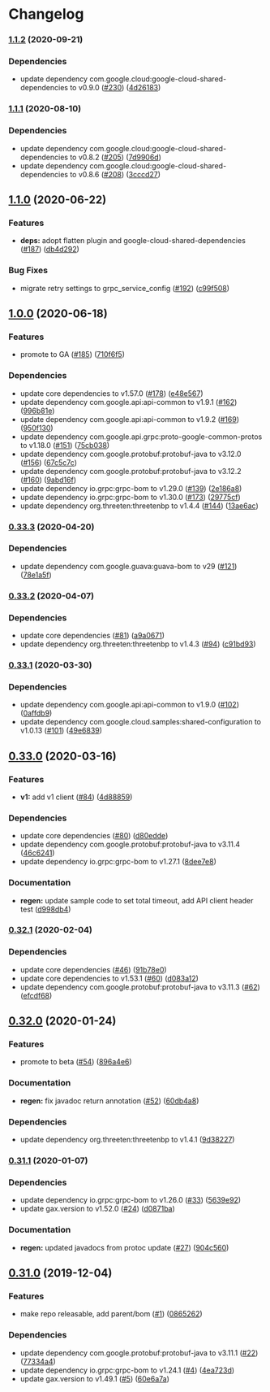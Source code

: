 # Changelog

### [1.1.2](https://www.github.com/googleapis/java-webrisk/compare/v1.1.1...v1.1.2) (2020-09-21)


### Dependencies

* update dependency com.google.cloud:google-cloud-shared-dependencies to v0.9.0 ([#230](https://www.github.com/googleapis/java-webrisk/issues/230)) ([4d26183](https://www.github.com/googleapis/java-webrisk/commit/4d26183b0cbeefc66d6998df15a59d0a106998fb))

### [1.1.1](https://www.github.com/googleapis/java-webrisk/compare/v1.1.0...v1.1.1) (2020-08-10)


### Dependencies

* update dependency com.google.cloud:google-cloud-shared-dependencies to v0.8.2 ([#205](https://www.github.com/googleapis/java-webrisk/issues/205)) ([7d9906d](https://www.github.com/googleapis/java-webrisk/commit/7d9906dd8a9b90a9393857a206c9bf893b818e0a))
* update dependency com.google.cloud:google-cloud-shared-dependencies to v0.8.6 ([#208](https://www.github.com/googleapis/java-webrisk/issues/208)) ([3cccd27](https://www.github.com/googleapis/java-webrisk/commit/3cccd277ded008937e6b2b58fa6cb9a421809ddd))

## [1.1.0](https://www.github.com/googleapis/java-webrisk/compare/v1.0.0...v1.1.0) (2020-06-22)


### Features

* **deps:** adopt flatten plugin and google-cloud-shared-dependencies ([#187](https://www.github.com/googleapis/java-webrisk/issues/187)) ([db4d292](https://www.github.com/googleapis/java-webrisk/commit/db4d29225228d7b498b7c35f3ddca79d6b86512c))


### Bug Fixes

* migrate retry settings to grpc_service_config ([#192](https://www.github.com/googleapis/java-webrisk/issues/192)) ([c99f508](https://www.github.com/googleapis/java-webrisk/commit/c99f5089e2e5822ea3147f3216cb5cbdf31634d4))

## [1.0.0](https://www.github.com/googleapis/java-webrisk/compare/v0.33.3...v1.0.0) (2020-06-18)


### Features

* promote to GA ([#185](https://www.github.com/googleapis/java-webrisk/issues/185)) ([710f6f5](https://www.github.com/googleapis/java-webrisk/commit/710f6f593f61b434daf9f03d7579758e378eda9c))


### Dependencies

* update core dependencies to v1.57.0 ([#178](https://www.github.com/googleapis/java-webrisk/issues/178)) ([e48e567](https://www.github.com/googleapis/java-webrisk/commit/e48e567726f943db9b35cedbb21ba51dbd4b96a2))
* update dependency com.google.api:api-common to v1.9.1 ([#162](https://www.github.com/googleapis/java-webrisk/issues/162)) ([996b81e](https://www.github.com/googleapis/java-webrisk/commit/996b81e97f222fa65c8b60db67ef534b9baec4eb))
* update dependency com.google.api:api-common to v1.9.2 ([#169](https://www.github.com/googleapis/java-webrisk/issues/169)) ([950f130](https://www.github.com/googleapis/java-webrisk/commit/950f130367b6b846825f8bca616680dbf94aea27))
* update dependency com.google.api.grpc:proto-google-common-protos to v1.18.0 ([#151](https://www.github.com/googleapis/java-webrisk/issues/151)) ([75cb038](https://www.github.com/googleapis/java-webrisk/commit/75cb03804378e9938a45e2ab32691df7692b877e))
* update dependency com.google.protobuf:protobuf-java to v3.12.0 ([#156](https://www.github.com/googleapis/java-webrisk/issues/156)) ([67c5c7c](https://www.github.com/googleapis/java-webrisk/commit/67c5c7c665b6f6f9fca6f6ebafc62718686ca110))
* update dependency com.google.protobuf:protobuf-java to v3.12.2 ([#160](https://www.github.com/googleapis/java-webrisk/issues/160)) ([9abd16f](https://www.github.com/googleapis/java-webrisk/commit/9abd16f290059aa6dfaad60a75b261e1501c3ba7))
* update dependency io.grpc:grpc-bom to v1.29.0 ([#139](https://www.github.com/googleapis/java-webrisk/issues/139)) ([2e186a8](https://www.github.com/googleapis/java-webrisk/commit/2e186a86d5bae102e721a07e5b981ef06d55a557))
* update dependency io.grpc:grpc-bom to v1.30.0 ([#173](https://www.github.com/googleapis/java-webrisk/issues/173)) ([29775cf](https://www.github.com/googleapis/java-webrisk/commit/29775cfca9ac21aa9b7304ed2cbb896a67a9e05e))
* update dependency org.threeten:threetenbp to v1.4.4 ([#144](https://www.github.com/googleapis/java-webrisk/issues/144)) ([13ae6ac](https://www.github.com/googleapis/java-webrisk/commit/13ae6acc634f6a3121b346bcd4fe8ceb59bca7f6))

### [0.33.3](https://www.github.com/googleapis/java-webrisk/compare/v0.33.2...v0.33.3) (2020-04-20)


### Dependencies

* update dependency com.google.guava:guava-bom to v29 ([#121](https://www.github.com/googleapis/java-webrisk/issues/121)) ([78e1a5f](https://www.github.com/googleapis/java-webrisk/commit/78e1a5f9971f5f41a47168ccb3437beaa1845044))

### [0.33.2](https://www.github.com/googleapis/java-webrisk/compare/v0.33.1...v0.33.2) (2020-04-07)


### Dependencies

* update core dependencies ([#81](https://www.github.com/googleapis/java-webrisk/issues/81)) ([a9a0671](https://www.github.com/googleapis/java-webrisk/commit/a9a06713e897b8a23c98ec3bfcc392b6654a0b51))
* update dependency org.threeten:threetenbp to v1.4.3 ([#94](https://www.github.com/googleapis/java-webrisk/issues/94)) ([c91bd93](https://www.github.com/googleapis/java-webrisk/commit/c91bd93d762c8d84445b0c43d6c0bbfd354109e0))

### [0.33.1](https://www.github.com/googleapis/java-webrisk/compare/v0.33.0...v0.33.1) (2020-03-30)


### Dependencies

* update dependency com.google.api:api-common to v1.9.0 ([#102](https://www.github.com/googleapis/java-webrisk/issues/102)) ([0affdb9](https://www.github.com/googleapis/java-webrisk/commit/0affdb92f1b5fbc121a2b46e5c7af7c7d9a16c08))
* update dependency com.google.cloud.samples:shared-configuration to v1.0.13 ([#101](https://www.github.com/googleapis/java-webrisk/issues/101)) ([49e6839](https://www.github.com/googleapis/java-webrisk/commit/49e68397c9547641d114f38bcb79eee184bbfb91))

## [0.33.0](https://www.github.com/googleapis/java-webrisk/compare/v0.32.1...v0.33.0) (2020-03-16)


### Features

* **v1:** add v1 client ([#84](https://www.github.com/googleapis/java-webrisk/issues/84)) ([4d88859](https://www.github.com/googleapis/java-webrisk/commit/4d888599519827c8d5a5a6199d711d70128bf61c))


### Dependencies

* update core dependencies ([#80](https://www.github.com/googleapis/java-webrisk/issues/80)) ([d80edde](https://www.github.com/googleapis/java-webrisk/commit/d80eddeb20c8ac08a3e36e3ce0b4e8af57cf72a6))
* update dependency com.google.protobuf:protobuf-java to v3.11.4 ([46c6241](https://www.github.com/googleapis/java-webrisk/commit/46c6241895c810a285d60110e3eeed14d9cc3e2a))
* update dependency io.grpc:grpc-bom to v1.27.1 ([8dee7e8](https://www.github.com/googleapis/java-webrisk/commit/8dee7e81e10526540cb3aa3655a7b2e110513e9b))


### Documentation

* **regen:** update sample code to set total timeout, add API client header test ([d998db4](https://www.github.com/googleapis/java-webrisk/commit/d998db45f56e36513bfde3338e22fd798efaa742))

### [0.32.1](https://www.github.com/googleapis/java-webrisk/compare/v0.32.0...v0.32.1) (2020-02-04)


### Dependencies

* update core dependencies ([#46](https://www.github.com/googleapis/java-webrisk/issues/46)) ([91b78e0](https://www.github.com/googleapis/java-webrisk/commit/91b78e0472296aee2a963404a397b29449921bb2))
* update core dependencies to v1.53.1 ([#60](https://www.github.com/googleapis/java-webrisk/issues/60)) ([d083a12](https://www.github.com/googleapis/java-webrisk/commit/d083a1226977433bfc5a0d9d61d7bc1fa33c263a))
* update dependency com.google.protobuf:protobuf-java to v3.11.3 ([#62](https://www.github.com/googleapis/java-webrisk/issues/62)) ([efcdf68](https://www.github.com/googleapis/java-webrisk/commit/efcdf68396f9a420d8c892e4eafcfb97b7556c0b))

## [0.32.0](https://www.github.com/googleapis/java-webrisk/compare/v0.31.1...v0.32.0) (2020-01-24)


### Features

* promote to beta ([#54](https://www.github.com/googleapis/java-webrisk/issues/54)) ([896a4e6](https://www.github.com/googleapis/java-webrisk/commit/896a4e6b19a58d3b0470b54dbb0afc61da422234))


### Documentation

* **regen:** fix javadoc return annotation ([#52](https://www.github.com/googleapis/java-webrisk/issues/52)) ([60db4a8](https://www.github.com/googleapis/java-webrisk/commit/60db4a83f3448ca5282624e410fd6b261282dd03))


### Dependencies

* update dependency org.threeten:threetenbp to v1.4.1 ([9d38227](https://www.github.com/googleapis/java-webrisk/commit/9d382278390dd6b34d29e93efc2b4df7c4d3e675))

### [0.31.1](https://www.github.com/googleapis/java-webrisk/compare/v0.31.0...v0.31.1) (2020-01-07)


### Dependencies

* update dependency io.grpc:grpc-bom to v1.26.0 ([#33](https://www.github.com/googleapis/java-webrisk/issues/33)) ([5639e92](https://www.github.com/googleapis/java-webrisk/commit/5639e92decf5c4c864b70bdd2f3c3a04fdbd4a5b))
* update gax.version to v1.52.0 ([#24](https://www.github.com/googleapis/java-webrisk/issues/24)) ([d0871ba](https://www.github.com/googleapis/java-webrisk/commit/d0871ba2eeea4f7ac140e5fbab58005331ae105e))


### Documentation

* **regen:** updated javadocs from protoc update ([#27](https://www.github.com/googleapis/java-webrisk/issues/27)) ([904c560](https://www.github.com/googleapis/java-webrisk/commit/904c560557fefc944bb64c20fc60ab5f250229c9))

## [0.31.0](https://www.github.com/googleapis/java-webrisk/compare/0.30.0...v0.31.0) (2019-12-04)


### Features

* make repo releasable, add parent/bom ([#1](https://www.github.com/googleapis/java-webrisk/issues/1)) ([0865262](https://www.github.com/googleapis/java-webrisk/commit/0865262360dac0c0be6814b309d5e1a0248b3500))


### Dependencies

* update dependency com.google.protobuf:protobuf-java to v3.11.1 ([#22](https://www.github.com/googleapis/java-webrisk/issues/22)) ([77334a4](https://www.github.com/googleapis/java-webrisk/commit/77334a4332ece0362ce107f588b534eb75963285))
* update dependency io.grpc:grpc-bom to v1.24.1 ([#4](https://www.github.com/googleapis/java-webrisk/issues/4)) ([4ea723d](https://www.github.com/googleapis/java-webrisk/commit/4ea723da16cab703a05560d0d5a1766bcc52437a))
* update gax.version to v1.49.1 ([#5](https://www.github.com/googleapis/java-webrisk/issues/5)) ([60e6a7a](https://www.github.com/googleapis/java-webrisk/commit/60e6a7aee2badb5716c3881603d02eac9315c12e))
